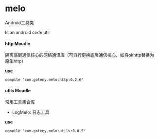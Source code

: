 # melo
Android工具类

Is an android code util



#### http Moudle
隔离底层通信核心的网络通讯库（可自行更换底层通信核心，如将okhttp替换为原生http）

**use**

	compile 'com.goteny.melo:http:0.2.6'



#### utils Moudle
常用工具集合库

* LogMelo: 日志工具

**use**

    compile 'com.goteny.melo:utils:0.0.5'